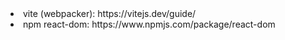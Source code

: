 <li>vite (webpacker): https://vitejs.dev/guide/</li>
<li>npm react-dom: https://www.npmjs.com/package/react-dom</li>